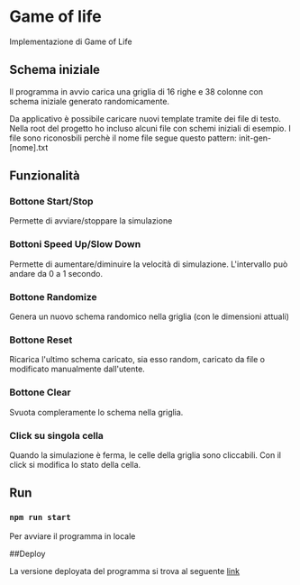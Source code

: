 
# Game of life

Implementazione di Game of Life

## Schema iniziale

Il programma in avvio carica una griglia di 16 righe e 38 colonne con schema iniziale generato randomicamente.

Da applicativo è possibile caricare nuovi template tramite dei file di testo.
Nella root del progetto ho incluso alcuni file con schemi iniziali di esempio. I file sono riconosbili perchè il nome file segue questo pattern: init-gen-[nome].txt 

## Funzionalità

### Bottone Start/Stop
Permette di avviare/stoppare la simulazione

### Bottoni Speed Up/Slow Down
Permette di aumentare/diminuire la velocità di simulazione. L'intervallo può andare da 0 a 1 secondo.

### Bottone Randomize
Genera un nuovo schema randomico nella griglia (con le dimensioni attuali)

### Bottone Reset
Ricarica l'ultimo schema caricato, sia esso random, caricato da file o modificato manualmente dall'utente.

### Bottone Clear
Svuota compleramente lo schema nella griglia.

### Click su singola cella
Quando la simulazione è ferma, le celle della griglia sono cliccabili.
Con il click si modifica lo stato della cella.



## Run

### `npm run start`

Per avviare il programma in locale

##Deploy

La versione deployata del programma si trova al seguente [link](http://gameoflife.fedeviotti.com.s3-website.eu-south-1.amazonaws.com/)
